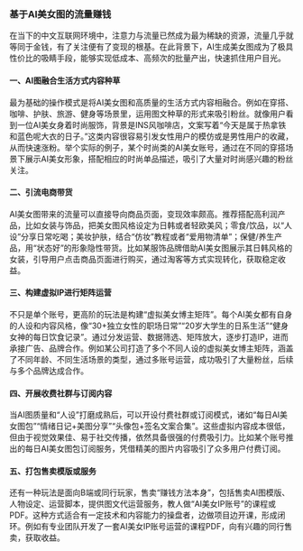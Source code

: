### 基于AI美女图的流量赚钱

在当下的中文互联网环境中，注意力与流量已然成为最为稀缺的资源，流量几乎就等同于金钱，有了关注便有了变现的根基。在此背景下，AI生成美女图成为了极具性价比的吸睛手段，能够实现低成本、高频次的批量产出，快速抓住用户目光。

#### 一、AI图融合生活方式内容种草
最为基础的操作模式是将AI美女图和高质量的生活方式内容相融合。例如在穿搭、咖啡、护肤、旅游、健身等场景里，运用图文种草的形式来吸引粉丝。就像用户看到一位AI美女身着时尚服饰，背景是INS风咖啡店，文案写着“今天是属于热拿铁和蓝色呢大衣的日子。”这类内容很容易引发女性用户的模仿或是男性用户的收藏，从而快速涨粉。举个实际的例子，某个时尚类的AI美女账号，通过在不同的穿搭场景下展示AI美女形象，搭配相应的时尚单品描述，吸引了大量对时尚感兴趣的粉丝关注。

#### 二、引流电商带货
AI美女图带来的流量可以直接导向商品页面，变现效率颇高。推荐搭配高利润产品，比如女装与饰品，把美女图风格设定为日韩或者轻欧美风；零食/饮品，以“人设”分享日常吃喝；美妆护肤，结合“仿妆”教程或者“爱用物清单”；保健/养生产品，用“状态好”的形象隐性带货。比如某服饰品牌借助AI美女图展示其日韩风格的女装，引导用户点击商品页面进行购买，通过淘客等方式实现转化，获取稳定收益。

#### 三、构建虚拟IP进行矩阵运营
不只是单个账号，更高阶的玩法是构建“虚拟美女博主矩阵”。每个AI美女都有自身的人设和内容风格，像“30+独立女性的职场日常”“20岁大学生的日系生活”“健身女神的每日饮食记录”。通过分发运营、数据筛选、矩阵放大，逐步打造IP，进而承接广告、品牌合作。例如某公司打造了多个不同人设的虚拟美女博主矩阵，涵盖了不同年龄、不同生活场景的类型，通过多账号运营，成功吸引了大量粉丝，后续与多个品牌达成合作。

#### 四、开展收费社群与订阅内容
当AI图质量和“人设”打磨成熟后，可以开设付费社群或订阅模式，诸如“每日AI美女图包”“情绪日记+美图分享”“头像包+签名文案合集”。这些虚拟内容成本很低，但由于视觉效果佳、易于社交传播，依然具备很强的付费吸引力。比如某个账号推出的每日AI美女图包订阅服务，凭借精美的图片内容吸引了众多用户付费订阅。

#### 五、打包售卖模版或服务
还有一种玩法是面向B端或同行玩家，售卖“赚钱方法本身”，包括售卖AI图模版、人物设定、运营脚本，提供图文代运营服务，教人做“AI美女IP账号”的课程或PDF。这种方式适合有一定技术和内容能力的操盘者，边做项目边开课，形成闭环。例如有专业团队开发了一套AI美女IP账号运营的课程PDF，向有兴趣的同行售卖，获取收益。